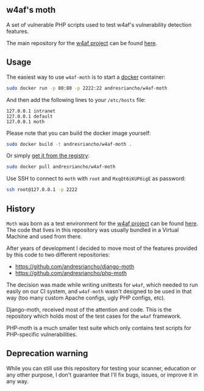 ## w4af's moth

A set of vulnerable PHP scripts used to test w4af's vulnerability detection features.

The main repository for the [w4af project](https://github.com/andresriancho/w4af/) can
be found [here](https://github.com/andresriancho/w4af/).

## Usage

The easiest way to use `w4af-moth` is to start a [docker](https://www.docker.com/) container:

```bash
sudo docker run -p 80:80 -p 2222:22 andresriancho/w4af-moth
```

And then add the following lines to your `/etc/hosts` file:
```text
127.0.0.1 intranet
127.0.0.1 default
127.0.0.1 moth
```

Please note that you can build the docker image yourself:
```bash
sudo docker build -t andresriancho/w4af-moth .
```

Or simply [get it from the registry](https://registry.hub.docker.com/u/andresriancho/w4af-moth/):
```bash
sudo docker pull andresriancho/w4af-moth
```

Use SSH to connect to `moth` with `root` and `MxqQt6iKUP6igE` as password:
```bash
ssh root@127.0.0.1 -p 2222
```

## History

`Moth` was born as a test environment for the [w4af project](https://github.com/andresriancho/w4af/)
can be found [here](https://github.com/andresriancho/w4af/). The code that lives in this repository
was usually bundled in a Virtual Machine and used from there.

After years of development I decided to move most of the features provided by this code to two different
repositories:
 * https://github.com/andresriancho/django-moth
 * https://github.com/andresriancho/php-moth

The decision was made while writing unittests for `w4af`, which needed to run easily on our CI system,
and `w4af-moth` wasn't designed to be used in that way (too many custom Apache configs, ugly PHP
configs, etc).

Django-moth, received most of the attention and code. This is the repository which holds most of the test
cases for the `w4af` framework.

PHP-moth is a much smaller test suite which only contains test scripts for PHP-specific vulnerabilities.

## Deprecation warning

While you can still use this repository for testing your scanner, education or any other purpose, I
don't guarantee that I'll fix bugs, issues, or improve it in any way.
